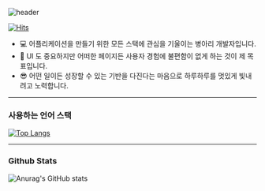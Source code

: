 ![header](https://capsule-render.vercel.app/api?type=waving&color=gradient&height=200&section=header&text=👋%20안녕하시와요%20!&fontSize=20)

[![Hits](https://hits.seeyoufarm.com/api/count/incr/badge.svg?url=https%3A%2F%2Fgithub.com%2FnovicePGT&count_bg=%233BC0AB&title_bg=%2342449A&icon=ghostery.svg&icon_color=%23F9D1D1&title=hits&edge_flat=false)](https://hits.seeyoufarm.com)

* 💻 어플리케이션을 만들기 위한 모든 스택에 관심을 기울이는 병아리 개발자입니다.
* 🎨 UI 도 중요하지만 어떠한 페이지든 사용자 경험에 불편함이 없게 하는 것이 제 목표입니다.
* 😎 어떤 일이든 성장할 수 있는 기반을 다진다는 마음으로 하루하루를 멋있게 빛내려고 노력합니다.

-----
### 사용하는 언어 스택
[![Top Langs](https://github-readme-stats.vercel.app/api/top-langs/?username=novicePGT&layout=compact)](https://github.com/novicePGT/github-readme-stats)

-----
### Github Stats
![Anurag's GitHub stats](https://github-readme-stats.vercel.app/api?username=novicePGT&show_icons=true&theme=tokyonight)
